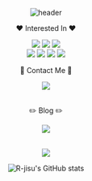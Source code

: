 <div align='center'>

  ![header](https://capsule-render.vercel.app/api?type=transparent&fontColor=703ee5&text=R-jisu's%20github&height=150&fontSize=60&desc=studying%20Front-End&descAlignY=75&descAlign=65)
  
</div>


<p align='center'>♥️ Interested In ♥️</p>
<p align='center'>
  <img src="https://img.shields.io/badge/JavaScript-F7DF1E?style=flat-square&logo=javascript&logoColor=black"/>
  <img src="https://img.shields.io/badge/TypeScript-3178C6?style=flat-square&logo=typescript&logoColor=black"/>
  <img src="https://img.shields.io/badge/React-61DAFB?style=flat-square&logo=react&logoColor=black"/>
  <br>
  <img src="https://img.shields.io/badge/ReactQuery-FF4154?style=flat-square&logo=reactquery&logoColor=black"/> 
  <img src="https://img.shields.io/badge/Redux-764ABC?style=flat-square&logo=redux&logoColor=black"/> 
  <img src="https://img.shields.io/badge/Storybook-FF4785?style=flat-square&logo=storybook&logoColor=black"/> 
  <img src="https://img.shields.io/badge/RadixUi-161618?style=flat-square&logo=RadixUi&logoColor=white"/> 
</p>

<p align='center'>📮 Contact Me 📮</p>
<div align='center'>

  <a href="wltn1418@gmail.com" title="바로가기(새창)" target="_blank">
		<img src="https://img.shields.io/badge/wltn1418@gmail.com-703ee5?style=flat&logo=wltn1418@gmail.com&logoColor=black" />
	</a>
 
</div>

<br>
<p align='center'>✏️ Blog ✏️</p>
<div align='center'>

  <a href="https://i-did-it.tistory.com" title="바로가기(새창)" target="_blank">
		<img src="https://img.shields.io/badge/jisu's tistory-703ee5?style=flat&logo=R-jisu의 티스토리&logoColor=black" />
	</a>
 
</div>
<br>


<div align='center'>
  
<img src="https://github-readme-stats.vercel.app/api/top-langs/?username=R-jisu&layout=compact"> <br>

![R-jisu's GitHub stats](https://github-readme-stats.vercel.app/api?username=R-jisu&show_icons=true&theme=transparent)

  
</div>


